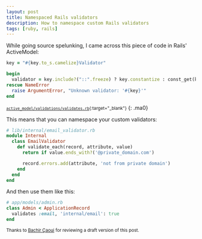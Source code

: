 ```yaml
---
layout: post
title: Namespaced Rails validators
description: How to namespace custom Rails validators
tags: [ruby, rails]
---
```


While going source spelunking, I came across this piece of code in Rails'
ActiveModel:

```ruby
key = "#{key.to_s.camelize}Validator"

begin
  validator = key.include?("::".freeze) ? key.constantize : const_get(key)
rescue NameError
  raise ArgumentError, "Unknown validator: '#{key}'"
end
```
<small>[`active_model/validations/validates.rb`][]{:target="_blank"}</small>
{: .ma0}

This means that you can namespace your custom validators:

```ruby
# lib/internal/email_validator.rb
module Internal
  class EmailValidator
    def validate_each(record, attribute, value)
      return if value.ends_with?('@private_domain.com')

      record.errors.add(attribute, 'not from private domain')
    end
  end
end
```

And then use them like this:

```ruby
# app/models/admin.rb
class Admin < ApplicationRecord
  validates :email, 'internal/email': true
end
```

[`active_model/validations/validates.rb`]: https://github.com/rails/rails/blob/v5.2.1/activemodel/lib/active_model/validations.rb

<small>Thanks to <a href='https://twitter.com/caouibachir' target="_blank">Bachir Çaoui</a> for reviewing a
draft version of this post.</small>
